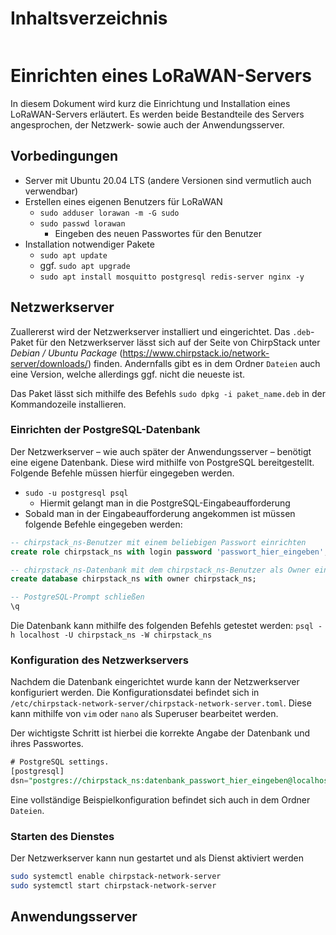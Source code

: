 # Inhaltsverzeichnis
```toc
```

# Einrichten eines LoRaWAN-Servers
In diesem Dokument wird kurz die Einrichtung und Installation eines LoRaWAN-Servers erläutert. Es werden beide Bestandteile des Servers angesprochen, der Netzwerk- sowie auch der Anwendungsserver.

## Vorbedingungen
- Server mit Ubuntu 20.04 LTS (andere Versionen sind vermutlich auch verwendbar)
- Erstellen eines eigenen Benutzers für LoRaWAN
	- `sudo adduser lorawan -m -G sudo`
	- `sudo passwd lorawan`
		- Eingeben des neuen Passwortes für den Benutzer
- Installation notwendiger Pakete
	- `sudo apt update`
	- ggf. `sudo apt upgrade`
	- `sudo apt install mosquitto postgresql redis-server nginx -y`

## Netzwerkserver
Zuallererst wird der Netzwerkserver installiert und eingerichtet. Das `.deb`-Paket für den Netzwerkserver lässt sich auf der Seite von ChirpStack unter *Debian / Ubuntu Package* (https://www.chirpstack.io/network-server/downloads/) finden. Andernfalls gibt es in dem Ordner `Dateien` auch eine Version, welche allerdings ggf. nicht die neueste ist. 

Das Paket lässt sich mithilfe des Befehls `sudo dpkg -i paket_name.deb` in der Kommandozeile installieren.

### Einrichten der PostgreSQL-Datenbank
Der Netzwerkserver – wie auch später der Anwendungsserver – benötigt eine eigene Datenbank. Diese wird mithilfe von PostgreSQL bereitgestellt. Folgende Befehle müssen hierfür eingegeben werden.

- `sudo -u postgresql psql`
	- Hiermit gelangt man in die PostgreSQL-Eingabeaufforderung
- Sobald man in der Eingabeaufforderung angekommen ist müssen folgende Befehle eingegeben werden:

```sql
-- chirpstack_ns-Benutzer mit einem beliebigen Passwort einrichten
create role chirpstack_ns with login password 'passwort_hier_eingeben'; 

-- chirpstack_ns-Datenbank mit dem chirpstack_ns-Benutzer als Owner einrichten;
create database chirpstack_ns with owner chirpstack_ns;

-- PostgreSQL-Prompt schließen 
\q
```

Die Datenbank kann mithilfe des folgenden Befehls getestet werden: `psql -h localhost -U chirpstack_ns -W chirpstack_ns`

### Konfiguration des Netzwerkservers
Nachdem die Datenbank eingerichtet wurde kann der Netzwerkserver konfiguriert werden. Die Konfigurationsdatei befindet sich in `/etc/chirpstack-network-server/chirpstack-network-server.toml`. Diese kann mithilfe von `vim` oder `nano` als Superuser bearbeitet werden.

Der wichtigste Schritt ist hierbei die korrekte Angabe der Datenbank und ihres Passwortes. 

```sql
# PostgreSQL settings.
[postgresql]
dsn="postgres://chirpstack_ns:datenbank_passwort_hier_eingeben@localhost/chirpstack_ns?sslmode=disable"
```

Eine vollständige Beispielkonfiguration befindet sich auch in dem Ordner `Dateien`.

### Starten des Dienstes
Der Netzwerkserver kann nun gestartet und als Dienst aktiviert werden

```bash
sudo systemctl enable chirpstack-network-server
sudo systemctl start chirpstack-network-server
```

## Anwendungsserver